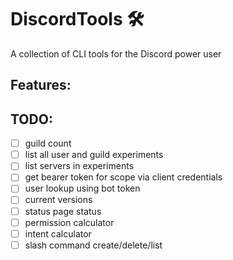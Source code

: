 <h1>DiscordTools 🛠</h1>

A collection of CLI tools for the Discord power user

## Features:

## TODO:
- [ ] guild count
- [ ] list all user and guild experiments
- [ ] list servers in experiments
- [ ] get bearer token for scope via client credentials
- [ ] user lookup using bot token
- [ ] current versions
- [ ] status page status
- [ ] permission calculator
- [ ] intent calculator
- [ ] slash command create/delete/list
